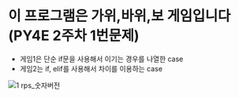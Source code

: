 # 이 프로그램은 가위,바위,보 게임입니다 (PY4E 2주차 1번문제)
- 게임1은 단순 if문을 사용해서 이기는 경우를 나열한 case
- 게임2는 if, elif를 사용해서 차이를 이용하는 case

![1 rps_숫자버전](https://user-images.githubusercontent.com/84886608/130785763-d0ec8b56-1984-4d5e-b4a5-951dc111bc12.png)
